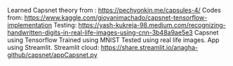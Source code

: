 Learned Capsnet theory from :
https://pechyonkin.me/capsules-4/
Codes from:
https://www.kaggle.com/giovanimachado/capsnet-tensorflow-implementation
Testing:
https://yash-kukreja-98.medium.com/recognizing-handwritten-digits-in-real-life-images-using-cnn-3b48a9ae5e3
Capsnet using Tensorflow
Trained using MNIST
Tested using real life images.
App using Streamlit. 
Streamlit cloud: https://share.streamlit.io/anagha-github/capsnet/appCapsnet.py
